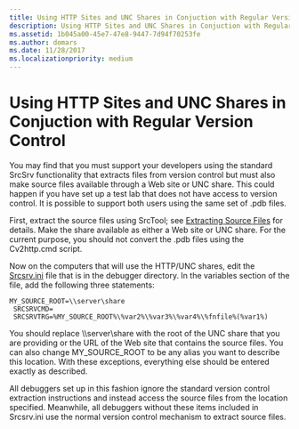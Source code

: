 ```yaml
---
title: Using HTTP Sites and UNC Shares in Conjuction with Regular Version Control
description: Using HTTP Sites and UNC Shares in Conjuction with Regular Version Control
ms.assetid: 1b045a00-45e7-47e8-9447-7d94f70253fe
ms.author: domars
ms.date: 11/28/2017
ms.localizationpriority: medium
---
```


# Using HTTP Sites and UNC Shares in Conjuction with Regular Version Control


You may find that you must support your developers using the standard SrcSrv functionality that extracts files from version control but must also make source files available through a Web site or UNC share. This could happen if you have set up a test lab that does not have access to version control. It is possible to support both users using the same set of .pdb files.

First, extract the source files using SrcTool; see [Extracting Source Files](extracting-source-files.md) for details. Make the share available as either a Web site or UNC share. For the current purpose, you should not convert the .pdb files using the Cv2http.cmd script.

Now on the computers that will use the HTTP/UNC shares, edit the [Srcsrv.ini](the-srcsrv-ini-file.md) file that is in the debugger directory. In the variables section of the file, add the following three statements:

```
MY_SOURCE_ROOT=\\server\share
 SRCSRVCMD=
 SRCSRVTRG=%MY_SOURCE_ROOT%\%var2%\%var3%\%var4%\%fnfile%(%var1%)
```

You should replace \\\\server\\share with the root of the UNC share that you are providing or the URL of the Web site that contains the source files. You can also change MY\_SOURCE\_ROOT to be any alias you want to describe this location. With these exceptions, everything else should be entered exactly as described.

All debuggers set up in this fashion ignore the standard version control extraction instructions and instead access the source files from the location specified. Meanwhile, all debuggers without these items included in Srcsrv.ini use the normal version control mechanism to extract source files.

 

 





